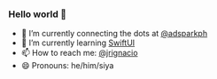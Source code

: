 ### Hello world 👋

- 🔭 I’m currently connecting the dots at [@adsparkph](https://github.com/adsparkph)
- 🌱 I’m currently learning [SwiftUI](https://developer.apple.com/xcode/swiftui/)
- 📫 How to reach me: [@jrignacio](https://twitter.com/messages/compose?recipient_id=3969051&text=Hello%20from%20@github)
- 😄 Pronouns: he/him/siya

<!--
**jrignacio/jrignacio** is a ✨ _special_ ✨ repository because its `README.md` (this file) appears on your GitHub profile.

Here are some ideas to get you started:

- 🔭 I’m currently working on ...
- 🌱 I’m currently learning ...
- 👯 I’m looking to collaborate on ...
- 🤔 I’m looking for help with ...
- 💬 Ask me about ...
- 📫 How to reach me: ...
- 😄 Pronouns: ...
- ⚡ Fun fact: ...
-->
